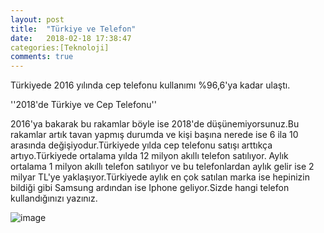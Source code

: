 ```yaml
---
layout: post
title:  "Türkiye ve Telefon"
date:   2018-02-18 17:38:47
categories:[Teknoloji]
comments: true
---
```

Türkiyede 2016 yılında cep telefonu kullanımı %96,6'ya kadar ulaştı.


''2018'de Türkiye ve Cep Telefonu''


2016'ya bakarak bu rakamlar böyle ise 2018'de düşünemiyorsunuz.Bu rakamlar artık tavan yapmış durumda ve kişi başına nerede ise 6 ila 10 
arasında değişiyodur.Türkiyede yılda cep telefonu satışı arttıkça artıyo.Türkiyede ortalama yılda 12 milyon akıllı telefon satılıyor.
Aylık ortalama 1 milyon akıllı telefon satılıyor ve bu telefonlardan aylık gelir ise 2 milyar TL'ye yaklaşıyor.Türkiyede aylık en çok 
satılan marka ise hepinizin bildiği gibi Samsung ardından ise Iphone geliyor.Sizde hangi telefon kullandığınızı yazınız.




![image](http://cdn.vatanbilgisayar.com/UPLOAD/PRODUCT/SAMSUNG/thumb/v2-84024-6_medium.jpg)

